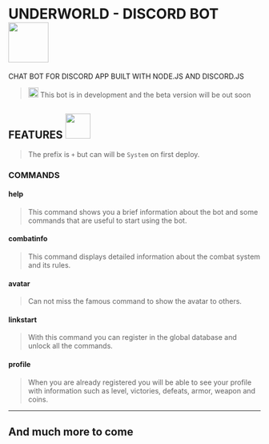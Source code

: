 # UNDERWORLD - DISCORD BOT <img width="80" src="https://i.pinimg.com/originals/45/41/43/45414373211525c8c91d2fd8be5f23dc.gif"></img>
CHAT BOT FOR DISCORD APP BUILT WITH NODE.JS AND DISCORD.JS


> <img height="20" src="https://www.adkgamers.com/uploads/monthly_2018_01/discordemoji.png.d4595464f83db5678588ae9a56e2509a.png" > This bot is in development and the beta version will be out soon

## FEATURES <img src="https://i.pinimg.com/originals/03/c4/3b/03c43bf25c8d06c97a8e31202bdd6150.gif" height="50" >
> The prefix is ```+``` but can will be ```System``` on first deploy.
### COMMANDS
#### help
> This command shows you a brief information about the bot and some commands that are useful to start using the bot.
#### combatinfo
> This command displays detailed information about the combat system and its rules.
#### avatar
> Can not miss the famous command to show the avatar to others.
#### linkstart
> With this command you can register in the global database and unlock all the commands.
#### profile
> When you are already registered you will be able to see your profile with information such as level, victories, defeats, armor, weapon and coins.

<hr>

## And much more to come
